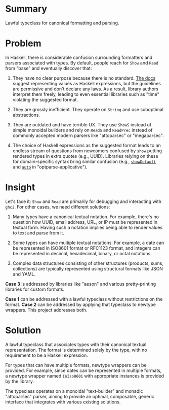 # Summary

Lawful typeclass for canonical formatting and parsing.

# Problem

In Haskell, there is considerable confusion surrounding formatters and parsers associated with types. By default, people reach for `Show` and `Read` from "base" and eventually discover that:

1. They have no clear purpose because there is no standard. [The docs](https://hackage.haskell.org/package/base-4.21.0.0/docs/Prelude.html#t:Show) suggest representing values as Haskell expressions, but the guidelines are permissive and don't declare any laws. As a result, library authors interpret them freely, leading to even essential libraries such as "time" violating the suggested format.

2. They are grossly inefficient. They operate on `String` and use suboptimal abstractions.

3. They are outdated and have terrible UX. They use `ShowS` instead of simple monoidal builders and rely on `ReadS` and `ReadPrec` instead of commonly accepted modern parsers like "attoparsec" or "megaparsec".

4. The choice of Haskell expressions as the suggested format leads to an endless stream of questions from newcomers confused by `show` putting rendered types in extra quotes (e.g., UUID). Libraries relying on these for domain-specific syntax bring similar confusion (e.g., [`showDefault`](https://hackage.haskell.org/package/optparse-applicative-0.18.1.0/docs/Options-Applicative.html#v:showDefault) and [`auto`](https://hackage.haskell.org/package/optparse-applicative-0.18.1.0/docs/Options-Applicative.html#v:auto) in "optparse-applicative").

# Insight

Let's face it: `Show` and `Read` are primarily for debugging and interacting with `ghci`. For other cases, we need different solutions:

1. Many types have a canonical textual notation. For example, there's no question how UUID, email address, URL, or IP must be represented in textual form. Having such a notation implies being able to render values to text and parse from it.

2. Some types can have multiple textual notations. For example, a date can be represented in ISO8601 format or RFC1123 format, and integers can be represented in decimal, hexadecimal, binary, or octal notations.

3. Complex data structures consisting of other structures (products, sums, collections) are typically represented using structural formats like JSON and YAML.

__Case 3__ is addressed by libraries like "aeson" and various pretty-printing libraries for custom formats.

__Case 1__ can be addressed with a lawful typeclass without restrictions on the format. __Case 2__ can be addressed by applying that typeclass to newtype wrappers. This project addresses both.

# Solution

A lawful typeclass that associates types with their canonical textual representation. The format is determined solely by the type, with no requirement to be a Haskell expression.

For types that can have multiple formats, newtype wrappers can be provided. For example, since dates can be represented in multiple formats, a newtype wrapper named `InIso8601` with appropriate instances is provided by the library.

The typeclass operates on a monoidal "text-builder" and monadic "attoparsec" parser, aiming to provide an optimal, composable, generic interface that integrates with various existing solutions.
